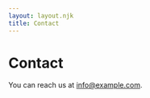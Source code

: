 ```yaml
---
layout: layout.njk
title: Contact
---
```


<h1>Contact</h1>
<p>You can reach us at <a href="mailto:info@example.com">info@example.com</a>.</p>
